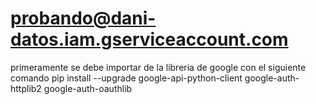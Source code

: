 # probando@dani-datos.iam.gserviceaccount.com

<!--
from google.oauth2 import service_account
from googleapiclient.discovery import build

SERVICE_ACCOUNT_FILE = 'llave.json' ####tener la llave descargada
credentials = service_account.Credentials.from_service_account_file(
    filename=SERVICE_ACCOUNT_FILE
)

service_sheets = build('sheets', 'v4', credentials=credentials)

GOOGLE_SHEETS_ID = '1zsCw3bD6eg77UyJUR5A1c__y81_gnkcHIP73kadxteY' ###el id de nuestra pagina con el api ya habilitada

worksheet_name = 'tabla!' ### nombre de la pestanha
cell_range_insert = 'B6:E6'

values = (
    ('03/30', '2004', 'quetal', 'hola2'),
)
value_range_body = {
    'majorDimension': 'ROWS',
    'values': values
}

service_sheets.spreadsheets().values().update(
    spreadsheetId=GOOGLE_SHEETS_ID,
    valueInputOption='USER_ENTERED',
    range=worksheet_name + cell_range_insert,
    body=value_range_body
).execute() -->

primeramente se debe importar de la libreria de google con el siguiente comando
pip install --upgrade google-api-python-client google-auth-httplib2 google-auth-oauthlib
